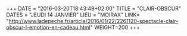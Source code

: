+++
DATE = "2016-03-20T18:43:49+02:00"
TITLE = "CLAIR-OBSCUR"
DATES = "JEUDI 14 JANVIER"
LIEU = "MOIRAX"
LINK= "http://www.ladepeche.fr/article/2016/01/22/2261120-spectacle-clair-obscur-l-emotion-en-cadeau.html"
WEIGHT=200
+++

